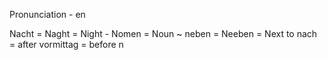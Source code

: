 Pronunciation - en

Nacht = Naght = Night -
Nomen = Noun ~
neben = Neeben =  Next to
nach = after
vormittag = before n
